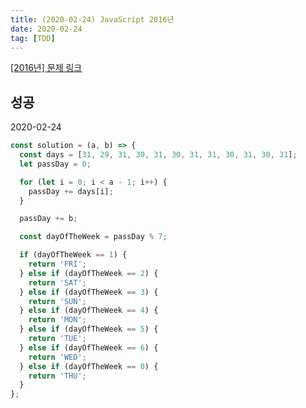```yaml
---
title: (2020-02-24) JavaScript 2016년
date: 2020-02-24
tag: [TDD]
---
```


[[2016년] 문제 링크](https://programmers.co.kr/learn/courses/30/lessons/12901)

## 성공

2020-02-24

```javascript
const solution = (a, b) => {
  const days = [31, 29, 31, 30, 31, 30, 31, 31, 30, 31, 30, 31];
  let passDay = 0;

  for (let i = 0; i < a - 1; i++) {
    passDay += days[i];
  }

  passDay += b;

  const dayOfTheWeek = passDay % 7;

  if (dayOfTheWeek == 1) {
    return 'FRI';
  } else if (dayOfTheWeek == 2) {
    return 'SAT';
  } else if (dayOfTheWeek == 3) {
    return 'SUN';
  } else if (dayOfTheWeek == 4) {
    return 'MON';
  } else if (dayOfTheWeek == 5) {
    return 'TUE';
  } else if (dayOfTheWeek == 6) {
    return 'WED';
  } else if (dayOfTheWeek == 0) {
    return 'THU';
  }
};
```

